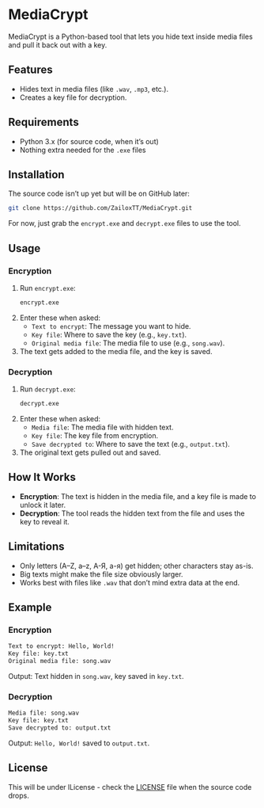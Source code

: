 # MediaCrypt

MediaCrypt is a Python-based tool that lets you hide text inside media files and pull it back out with a key.

## Features
- Hides text in media files (like `.wav`, `.mp3`, etc.).
- Creates a key file for decryption.

## Requirements
- Python 3.x (for source code, when it’s out)
- Nothing extra needed for the `.exe` files

## Installation
The source code isn’t up yet but will be on GitHub later:
   ```bash
   git clone https://github.com/ZailoxTT/MediaCrypt.git
   ```
For now, just grab the `encrypt.exe` and `decrypt.exe` files to use the tool.

## Usage

### Encryption
1. Run `encrypt.exe`:
   ```bash
   encrypt.exe
   ```
2. Enter these when asked:
   - `Text to encrypt`: The message you want to hide.
   - `Key file`: Where to save the key (e.g., `key.txt`).
   - `Original media file`: The media file to use (e.g., `song.wav`).
3. The text gets added to the media file, and the key is saved.

### Decryption
1. Run `decrypt.exe`:
   ```bash
   decrypt.exe
   ```
2. Enter these when asked:
   - `Media file`: The media file with hidden text.
   - `Key file`: The key file from encryption.
   - `Save decrypted to`: Where to save the text (e.g., `output.txt`).
3. The original text gets pulled out and saved.

## How It Works
- **Encryption**: The text is hidden in the media file, and a key file is made to unlock it later.
- **Decryption**: The tool reads the hidden text from the file and uses the key to reveal it.

## Limitations
- Only letters (A–Z, a–z, А-Я, а-я) get hidden; other characters stay as-is.
- Big texts might make the file size obviously larger.
- Works best with files like `.wav` that don’t mind extra data at the end.

## Example
### Encryption
```bash
Text to encrypt: Hello, World!
Key file: key.txt
Original media file: song.wav
```
Output: Text hidden in `song.wav`, key saved in `key.txt`.

### Decryption
```bash
Media file: song.wav
Key file: key.txt
Save decrypted to: output.txt
```
Output: `Hello, World!` saved to `output.txt`.

## License
This will be under lLicense - check the [LICENSE](LICENSE) file when the source code drops.
